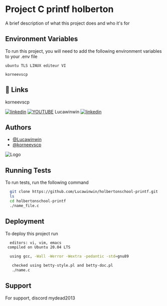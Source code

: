 
# Project C printf holberton 

A brief description of what this project does and who it's for


## Environment Variables

To run this project, you will need to add the following environment variables to your .env file

`ubuntu TLS LINUX editeur VI `

`korneevscp`


## 🔗 Links
korneevscp

[![linkedin](https://img.shields.io/badge/linkedin-0A66C2?style=for-the-badge&logo=linkedin&logoColor=white)](https://www.linkedin.com/in/valentin-freidel-4365502a7/)
[![YOUTUBE ](https://img.shields.io/badge/youtube-0A66C2?style=for-the-badge&logo=youtube&logoColor=white)](https://www.youtube.com/@korneevscp)
Lucawinwin
[![linkedin](https://img.shields.io/badge/linkedin-0A66C2?style=for-the-badge&logo=linkedin&logoColor=white)](https://www.linkedin.com/in/luca-windwehr-6900b013a/)


## Authors

- [@Lucawinwin](https://github.com/Lucawinwin)
- [@korneevscp](https://github.com/korneevscp)


![Logo](https://cdn.discordapp.com/attachments/1294216873482653696/1310551316384452608/Capture_decran_2024-11-25_112146.png?ex=6745a186&is=67445006&hm=70a1f65834f2ea0dc6e584f4d0efeb9728ba8c79fc866af7ea73bee7156c86d0&)


## Running Tests

To run tests, run the following command

```bash
  git clone https://github.com/Lucawinwin/holbertonschool-printf.git
  ls 
  cd holbertonschool-printf
  ./name_file.c
```


## Deployment

To deploy this project run

```bash
  editors: vi, vim, emacs
 compiled on Ubuntu 20.04 LTS 

  using gcc, -Wall -Werror -Wextra -pedantic -std=gnu89

   checked using betty-style.pl and betty-doc.pl
   ./name.c
```


## Support

For support, discord mydead2013